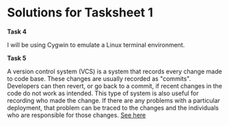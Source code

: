 # Solutions for Tasksheet 1
**Task 4**

I will be using Cygwin to emulate a Linux terminal environment.

**Task 5**

A version control system (VCS) is a system that records every change made to code base. These changes are usually recorded as "commits". Developers can then revert, or go back to a commit, if recent changes in the code do not work as intended. This type of system is also useful for recording who made the change. If there are any problems with a particular deployment, that problem can be traced to the changes and the individuals who are responsible for those changes. [See here](https://www.atlassian.com/git/tutorials/what-is-version-control)
